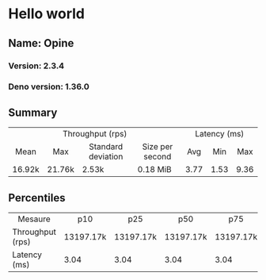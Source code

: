 # Hello world
## Name: Opine 

### Version: 2.3.4
### Deno version: 1.36.0

## Summary
<table>
<tr>
    <td align="center" colspan="4">Throughput (rps)</td>
    <td align="center" colspan="3">Latency (ms)</td>
</tr>
<tr>
    <td align="center">Mean</td>
    <td align="center">Max</td>
    <td align="center">Standard deviation</td>
    <td align="center">Size per second</td>
    <td align="center">Avg</td>
    <td align="center">Min</td>
    <td align="center">Max</td>
</tr>
<tr>
    <td>16.92k</td>
    <td>21.76k</td>
    <td>2.53k</td>
    <td>0.18 MiB</td>
    <td>3.77</td>
    <td>1.53</td>
    <td>9.36</td>
</tr>
</table>

## Percentiles

<table>
<tr>
  <td align="center">Mesaure</td>
  <td align="center">p10</td>
  <td align="center">p25</td>
  <td align="center">p50</td>
  <td align="center">p75</td>
  <td align="center">p90</td>
  <td align="center">p95</td>
  <td align="center">p99</td>
</tr>
<tr>
  <td>Throughput (rps)</td>
  <td>13197.17k</td>
  <td>13197.17k</td>
  <td>13197.17k</td>
  <td>13197.17k</td>
  <td>19525.06k</td>
  <td>20151.73k</td>
  <td>21755.84k</td>
</tr>
<tr>
  <td>Latency (ms)</td>
  <td>3.04</td>
  <td>3.04</td>
  <td>3.04</td>
  <td>3.04</td>
  <td>4.93</td>
  <td>5.52</td>
  <td>6.72</td>
</tr>
</table>
